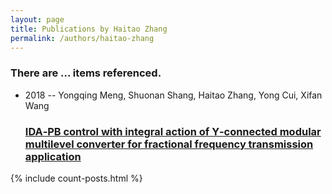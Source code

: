 ```yaml
---
layout: page
title: Publications by Haitao Zhang
permalink: /authors/haitao-zhang
---
```


<h3 id="number-posts">There are ... items referenced.</h3>
<ul class="post-list">
<li><span class='post-meta'>2018 -- Yongqing Meng, Shuonan Shang, Haitao Zhang, Yong Cui, Xifan Wang</span><h3><a class='post-link' href="{{ site.baseurl }}/ida-pb-control-with-integral-action-of-y-connected-modular-multilevel-converter-for-fractional-frequency-transmission-application">IDA‐PB control with integral action of Y‐connected modular multilevel converter for fractional frequency transmission application</a></h3></li>

</ul>
{% include count-posts.html %}
